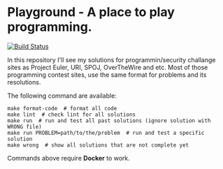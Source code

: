 # Playground - A place to play programming.

[
![Build Status](https://travis-ci.org/deniscostadsc/playground.svg?branch=master)
](https://travis-ci.org/deniscostadsc/playground)

In this repository I'll see my solutions for programmin/security challange
sites as Project Euler, URI, SPOJ, OverTheWire and etc. Most of those
programming contest sites, use the same format for problems and its
resolutions.

The following command are available:

```shell
make format-code  # format all code
make lint  # check lint for all solutions
make run  # run and test all past solutions (ignore solution with WRONG file)
make run PROBLEM=path/to/the/problem  # run and test a specific solution
make wrong  # show all solutions that are not complete yet
```

Commands above require **Docker** to work.

